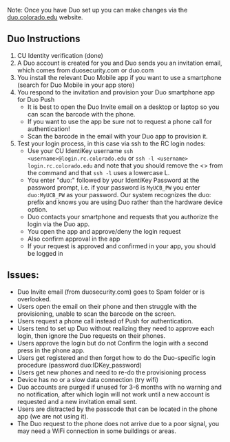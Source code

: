 Note: Once you have Duo set up you can make changes via the [duo.colorado.edu](duo.colorado.edu) website.
 
## Duo Instructions
1. CU Identity verification (done)
2. A Duo account is created for you and Duo sends you an invitation email, which comes from duosecurity.com or duo.com
3. You install the relevant Duo Mobile app if you want to use a smartphone (search for Duo Mobile in your app store)
4. You respond to the invitation and provision your Duo smartphone app for Duo Push
   * It is best to open the Duo Invite email on a desktop or laptop so you can scan the barcode with the phone.
   * If you want to use the app be sure not to request a phone call for authentication!
   * Scan the barcode in the email with your Duo app to provision it.
5. Test your login process, in this case via ssh to the RC login nodes:
   * Use your CU IdentiKey username `ssh <username>@login.rc.colorado.edu` or `ssh -l <username> login.rc.colorado.edu` and note that you should remove the <> from the command and that `ssh -l` uses a lowercase L.
   * You enter "duo:" followed by your IdentiKey Password at the password prompt, i.e. if your password is `MyUCB_PW` you enter `duo:MyUCB_PW` as your password. Our system recognizes the duo: prefix and knows you are using Duo rather than the hardware device option.
   * Duo contacts your smartphone and requests that you authorize the login via the Duo app.
   * You open the app and approve/deny the login request
   * Also confirm approval in the app
   * If your request is approved and confirmed in your app, you should be logged in
 
## Issues:
- Duo Invite email (from duosecurity.com) goes to Spam folder or is overlooked.
- Users open the email on their phone and then struggle with the provisioning, unable to scan the barcode on the screen.
- Users request a phone call instead of Push for authentication.
- Users tend to set up Duo without realizing they need to approve each login, then ignore the Duo requests on their phones.
- Users approve the login but do not Confirm the login with a second press in the phone app.
- Users get registered and then forget how to do the Duo-specific login procedure (password duo:IDKey_password)
- Users get new phones and need to re-do the provisioning process
- Device has no or a slow data connection (try wifi)
- Duo accounts are purged if unused for 3-6 months with no warning and no notification, after which login will not work until a new account is requested and a new invitation email sent.
- Users are distracted by the passcode that can be located in the phone app (we are not using it).
- The Duo request to the phone does not arrive due to a poor signal, you may need a WiFi connection in some buildings or areas.